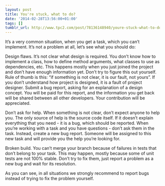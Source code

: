 ```yaml
---
layout: post
title: You're stuck, what to do?
date: '2014-02-28T13:56:00+01:00'
tags: []
tumblr_url: http://www.tpc2.com/post/78136148940/youre-stuck-what-to-do
---
```

It’s a very common situation, when you get a task, which you can’t implement. It’s not a problem at all, let’s see what you should do:

Design flaws. It’s not clear what design is required. You don’t know how to implement a class, how to define method arguments, what classes to use as dependencies, etc. This happens mostly when you just joined the project and don’t have enough information yet. Don’t try to figure this out yourself. Rule of thumb is this: “if something is not clear, it is our fault, not yours”. If you don’t understand how project is designed, it is a fault of project designer. Submit a bug report, asking for an explanation of a design concept. You will be paid for this report, and the information you get back will be shared between all other developers. Your contribution will be appreciated.

Don’t ask for help. When something is not clear, don’t expect anyone to help you. The only source of help is the source code itself. If it doesn’t explain everything that you need - it is a bug, which should be reported. When you’re working with a task and you have questions - don’t ask them in the task. Instead, create a new bug report. Someone will be assigned to this new task and will provide you the help you’re looking for.

Broken build. You can’t merge your branch because of failures in tests that don’t belong to your task. This may happen, mostly because some of unit tests are not 100% stable. Don’t try to fix them, just report a problem as a new bug and wait for its resolution.

As you can see, in all situations we strongly recommend to report bugs instead of trying to fix the problem yourself.
